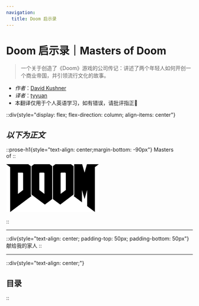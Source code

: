 ```yaml
---
navigation:
  title: Doom 启示录
---
```


# Doom 启示录｜Masters of Doom

> 一个关于创造了《Doom》游戏的公司传记：讲述了两个年轻人如何开创一个商业帝国，并引领流行文化的故事。

- _作者_：[David Kushner](http://www.davidkushner.com/)
- _译者_：[tyyuan](https://tyyuan110.com/)
- 本翻译仅用于个人英语学习，如有错误，请批评指正🙏

::div{style="display: flex; flex-direction: column; align-items: center"}

## <em>以下为正文</em>

::prose-h1{style="text-align: center;margin-bottom: -90px"}
Masters<br/>
of
::

![Doom_logo.png](/Doom_logo.png)

::

---

::div{style="text-align: center; padding-top: 50px; padding-bottom: 50px"}
献给我的家人
::

---

::div{style="text-align: center;"}

## 目录

::
